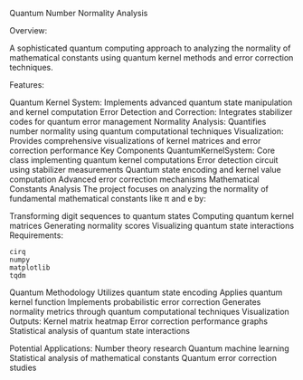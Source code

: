 Quantum Number Normality Analysis

Overview:

A sophisticated quantum computing approach to analyzing the normality of mathematical constants using quantum kernel methods and error correction techniques.

Features:

Quantum Kernel System: Implements advanced quantum state manipulation and kernel computation
Error Detection and Correction: Integrates stabilizer codes for quantum error management
Normality Analysis: Quantifies number normality using quantum computational techniques
Visualization: Provides comprehensive visualizations of kernel matrices and error correction performance
Key Components
QuantumKernelSystem: Core class implementing quantum kernel computations
Error detection circuit using stabilizer measurements
Quantum state encoding and kernel value computation
Advanced error correction mechanisms
Mathematical Constants Analysis
The project focuses on analyzing the normality of fundamental mathematical constants like π and e by:

Transforming digit sequences to quantum states
Computing quantum kernel matrices
Generating normality scores
Visualizing quantum state interactions
Requirements: 
```
cirq
numpy
matplotlib
tqdm
```
Quantum Methodology
Utilizes quantum state encoding
Applies quantum kernel function
Implements probabilistic error correction
Generates normality metrics through quantum computational techniques
Visualization Outputs: Kernel matrix heatmap
Error correction performance graphs
Statistical analysis of quantum state interactions

Potential Applications:
Number theory research
Quantum machine learning
Statistical analysis of mathematical constants
Quantum error correction studies